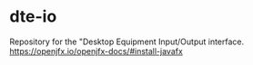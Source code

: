 # dte-io
Repository for the "Desktop Equipment Input/Output interface. 
https://openjfx.io/openjfx-docs/#install-javafx
